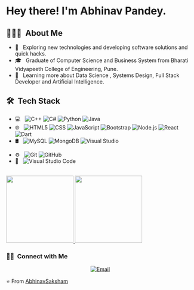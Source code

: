 <h1> Hey there! I'm Abhinav Pandey.</h1>

<h2> 👨🏻‍💻 &nbsp;About Me </h2>

- 🤔 &nbsp; Exploring new technologies and developing software solutions and quick hacks.
- 🎓 &nbsp; Graduate of Computer Science and Business System from Bharati Vidyapeeth College of Engineering, Pune.
- 🌱 &nbsp; Learning more about Data Science , Systems Design, Full Stack Developer and Artificial Intelligence.

<h2> 🛠 &nbsp;Tech Stack</h2>

- 💻 &nbsp;
  ![C++](https://img.shields.io/badge/-C++-333333?style=flat&logo=C%2B%2B&logoColor=00599C)
  ![C#](https://img.shields.io/badge/-Csharp-333333?style=flat&logo=C%2B%2B&logoColor=00599C)
  ![Python](https://img.shields.io/badge/-Python-333333?style=flat&logo=python)
  ![Java](https://img.shields.io/badge/-Java-333333?style=flat&logo=Java&logoColor=007396)
- 🌐 &nbsp;
  ![HTML5](https://img.shields.io/badge/-HTML5-333333?style=flat&logo=HTML5)
  ![CSS](https://img.shields.io/badge/-CSS-333333?style=flat&logo=CSS3&logoColor=1572B6)
  ![JavaScript](https://img.shields.io/badge/-JavaScript-333333?style=flat&logo=javascript)
  ![Bootstrap](https://img.shields.io/badge/-Bootstrap-333333?style=flat&logo=bootstrap&logoColor=563D7C)
  ![Node.js](https://img.shields.io/badge/-Node.js-333333?style=flat&logo=node.js)
  ![React](https://img.shields.io/badge/-React-333333?style=flat&logo=react)
  ![Dart](http://img.shields.io/badge/-Dart-333333?style=flat&logo=dart)
- 🛢 &nbsp;
  ![MySQL](https://img.shields.io/badge/-MySQL-333333?style=flat&logo=mysql)
  ![MongoDB](https://img.shields.io/badge/-MongoDB-333333?style=flat&logo=mongodb)
  ![Visual Studio](https://img.shields.io/badge/-Visual%20Studio-333333?style=flat&logo=visualstudio)
<!--   ![SSMS]() -->
- ⚙️ &nbsp;
  ![Git](https://img.shields.io/badge/-Git-333333?style=flat&logo=git)
  ![GitHub](https://img.shields.io/badge/-GitHub-333333?style=flat&logo=github)
- 🔧 &nbsp;
  ![Visual Studio Code](https://img.shields.io/badge/-Visual%20Studio%20Code-333333?style=flat&logo=visual-studio-code&logoColor=007ACC)
<br/>

<a href="https://github.com/AbhinavSaksham">
  <img height="180em" src="https://github-readme-stats.vercel.app/api?username=AbhinavSaksham&theme=buefy&show_icons=true" />
  <img height="180em" src="https://github-readme-stats.vercel.app/api/top-langs/?username=AbhinavSaksham&theme=buefy&layout=compact" />
</a>

<br/>
<h3> 🤝🏻 &nbsp;Connect with Me </h3>

<p align="center">
<a href="mailto:abhinav.pandey2700@gmail.com"><img alt="Email" src="https://img.shields.io/badge/Email-abhinav.pandey2700@gmail.com-blue?style=flat-square&logo=gmail"></a>
</p>



⭐️ From [AbhinavSaksham](https://github.com/AbhinavSaksham)
